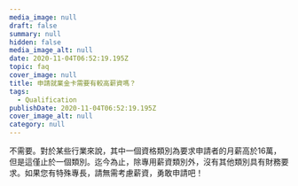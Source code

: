 ```yaml
---
media_image: null
draft: false
summary: null
hidden: false
media_image_alt: null
date: 2020-11-04T06:52:19.195Z
topic: faq
cover_image: null
title: 申請就業金卡需要有較高薪資嗎？
tags:
  - Qualification
publishDate: 2020-11-04T06:52:19.195Z
cover_image_alt: null
category: null
---
```

不需要。對於某些行業來說，其中一個資格類別為要求申請者的月薪高於16萬，但是這僅止於一個類別。迄今為止，除專用薪資類別外，沒有其他類別具有財務要求。如果您有特殊專長，請無需考慮薪資，勇敢申請吧！